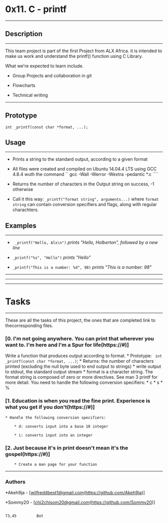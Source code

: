 # 0x11. C - printf

---

## Description

---

This team project is part of the first Project from ALX Africa. it is intended to make us work and understand the printf() function using C Library.


What we're expected to learn include.

* Group Projects  and collaboration in git

* Flowcharts

* Technical writing

---

## Prototype
```
int _printf(const char *format, ...);
```

## Usage

---

* Prints a string to the standard output, according to a given format

* All files were created and compiled on Ubuntu 14.04.4 LTS using GCC 4.8.4 wuth the command `` gcc -Wall -Werror -Wextra -pedantic *.c ````

* Returns the number of characters in the Output string on success, -1 otherwise

* Call it this way: ``` _printf("format string", arguments...) ``` where ``` format string ``` can contain conversion specifiers and flags, along with regular charachters.


## Examples

---

* ``` _printf("Hello, Alx\n")``` *prints* *"Hello, Holberton", followed by a new line*

* ``` _printf("%s", "Hello") ``` *prints "Hello"*

* ``` _printf("This is a number: %d", 98) ``` *prints "This is a number: 98"*

---
---
---

# Tasks

---

These are all the tasks of this project, the ones that are completed link to thecorresponding files.

### [0. I'm not going anywhere. You can print that wherever you want to. I'm here and I'm a Spur for life(https://#)]
 Write a function that produces output according to format.
    * Prototype: ``` int _printf(const char *format, ...)```;
    * Returns: the number of characters printed (excluding the null byte used to end output to strings)
    * write output to stdout, the standard output stream
    * format is a character string. The format string is composed of zero or more directives. See man 3 printf for more detail. You need to handle the following conversion specifiers:
        * c
        * s
        * %

### [1. Education is when you read the fine print. Experience is what you get if you don't(https://#)]

    * Handle the following conversion specifiers:

        * d: converts input into a base 10 integer

        * i: converts input into an integer
### [2. Just because it's in print doesn't mean it's the gospel(https://#)]
        * Create a man page for your function
---
### Authors
   *Akeh9ja - [wilfreddbest1@gmail.com(https://github.com/Akeh9ja)]
   
   
   *Sommy20 - [chi2chisom20@gmail.com(https://github.com/Sommy20)]


                                                                                 73,45         Bot

